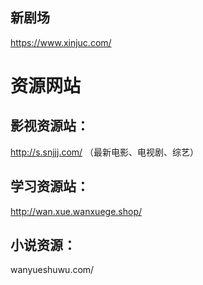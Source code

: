 ## 新剧场    
https://www.xinjuc.com/    


# 资源网站
## 影视资源站：
http://s.snjjj.com/ （最新电影、电视剧、综艺）
## 学习资源站：
http://wan.xue.wanxuege.shop/   
##  小说资源：
wanyueshuwu.com/     
